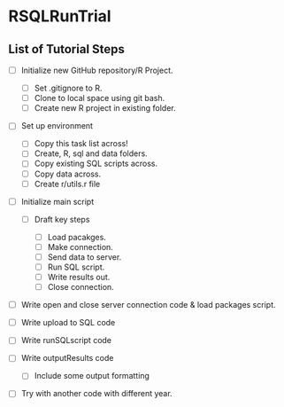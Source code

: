 # RSQLRunTrial

## List of Tutorial Steps

- [ ] Initialize new GitHub repository/R Project.

   - [ ] Set .gitignore to R.
   - [ ] Clone to local space using git bash.
   - [ ] Create new R project in existing folder.
   
- [ ] Set up environment
   
   - [ ] Copy this task list across!
   - [ ] Create, R, sql and data folders.
   - [ ] Copy existing SQL scripts across.
   - [ ] Copy data across.
   - [ ] Create r/utils.r file

- [ ] Initialize main script

   - [ ] Draft key steps
      
      - [ ] Load pacakges.
      - [ ] Make connection.
      - [ ] Send data to server.
      - [ ] Run SQL script.
      - [ ] Write results out.
      - [ ] Close connection.

- [ ] Write open and close server connection code & load packages script.
- [ ] Write upload to SQL code 
- [ ] Write runSQLscript code
- [ ] Write outputResults code
   - [ ] Include some output formatting
- [ ] Try with another code with different year.
